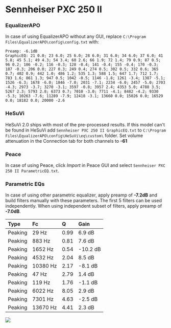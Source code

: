 # Sennheiser PXC 250 II

### EqualizerAPO
In case of using EqualizerAPO without any GUI, replace `C:\Program Files\EqualizerAPO\config\config.txt`
with:
```
Preamp: -6.1dB
GraphicEQ: 21 0.0; 23 6.0; 25 6.0; 28 6.0; 31 6.0; 34 6.0; 37 6.0; 41 5.8; 45 5.1; 49 4.3; 54 3.4; 60 2.6; 66 1.9; 72 1.4; 79 0.9; 87 0.5; 96 0.2; 106 -0.2; 116 -0.3; 128 -0.4; 141 -0.4; 155 -0.4; 170 -0.3; 187 -0.3; 206 0.0; 227 0.3; 249 0.4; 274 0.5; 302 0.5; 332 0.6; 365 0.7; 402 0.9; 442 1.0; 486 1.2; 535 1.3; 588 1.5; 647 1.7; 712 1.7; 783 1.6; 861 1.3; 947 0.5; 1042 -0.5; 1146 -1.8; 1261 -3.4; 1387 -5.1; 1526 -6.3; 1678 -6.0; 1846 -7.0; 2031 -7.1; 2234 -6.0; 2457 -5.0; 2703 -4.3; 2973 -3.7; 3270 -3.1; 3597 -0.8; 3957 2.4; 4353 5.0; 4788 3.5; 5267 2.3; 5793 2.8; 6373 0.7; 7010 -3.0; 7711 -4.1; 8482 -4.2; 9330 -5.3; 10263 -7.6; 11289 -7.9; 12418 -3.1; 13660 0.0; 15026 0.0; 16529 0.0; 18182 0.0; 20000 -2.6
```

### HeSuVi
HeSuVi 2.0 ships with most of the pre-processed results. If this model can't be found in HeSuVi add
`Sennheiser PXC 250 II GraphicEQ.txt` to `C:\Program Files\EqualizerAPO\config\HeSuVi\eq\custom\` folder.
Set volume attenuation in the Connection tab for both channels to **-61**

### Peace
In case of using Peace, click *Import* in Peace GUI and select `Sennheiser PXC 250 II ParametricEQ.txt`.

### Parametric EQs
In case of using other parametric equalizer, apply preamp of **-7.2dB** and build filters manually
with these parameters. The first 5 filters can be used independently.
When using independent subset of filters, apply preamp of **-7.0dB**.

| Type    | Fc       |    Q | Gain     |
|:--------|:---------|:-----|:---------|
| Peaking | 29 Hz    | 0.99 | 6.9 dB   |
| Peaking | 883 Hz   | 0.81 | 7.6 dB   |
| Peaking | 1652 Hz  | 0.54 | -10.2 dB |
| Peaking | 4532 Hz  | 2.04 | 8.5 dB   |
| Peaking | 10380 Hz | 2.17 | -8.1 dB  |
| Peaking | 47 Hz    | 2.79 | 1.4 dB   |
| Peaking | 119 Hz   | 1.76 | -1.1 dB  |
| Peaking | 6022 Hz  | 8.05 | 2.9 dB   |
| Peaking | 7301 Hz  | 4.63 | -2.5 dB  |
| Peaking | 13670 Hz | 4.41 | 2.3 dB   |

![](https://raw.githubusercontent.com/jaakkopasanen/AutoEq/master/results/rtings/avg/Sennheiser%20PXC%20250%20II/Sennheiser%20PXC%20250%20II.png)